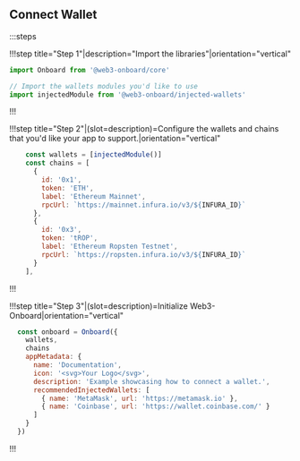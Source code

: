 <script>
    import { ConnectWallet } from '$lib/components'
</script>

## Connect Wallet

<ConnectWallet />

<div class="w-full  h-10"/>

:::steps

!!!step title="Step 1"|description="Import the libraries"|orientation="vertical"

```js
import Onboard from '@web3-onboard/core'

// Import the wallets modules you'd like to use
import injectedModule from '@web3-onboard/injected-wallets'
```

!!!

!!!step title="Step 2"|(slot=description)=Configure the wallets and chains that you'd like your app to support.|orientation="vertical"

```js
    const wallets = [injectedModule()]
    const chains = [
      {
        id: '0x1',
        token: 'ETH',
        label: 'Ethereum Mainnet',
        rpcUrl: `https://mainnet.infura.io/v3/${INFURA_ID}`
      },
      {
        id: '0x3',
        token: 'tROP',
        label: 'Ethereum Ropsten Testnet',
        rpcUrl: `https://ropsten.infura.io/v3/${INFURA_ID}`
      }
    ],
```

!!!

!!!step title="Step 3"|(slot=description)=Initialize Web3-Onboard|orientation="vertical"

```js
  const onboard = Onboard({
    wallets,
    chains
    appMetadata: {
      name: 'Documentation',
      icon: '<svg>Your Logo</svg>',
      description: 'Example showcasing how to connect a wallet.',
      recommendedInjectedWallets: [
        { name: 'MetaMask', url: 'https://metamask.io' },
        { name: 'Coinbase', url: 'https://wallet.coinbase.com/' }
      ]
    }
  })
```

!!!
